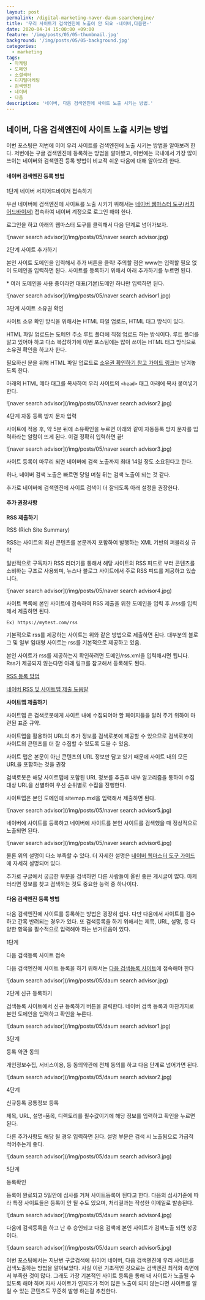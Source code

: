 ```yaml
---
layout: post
permalink: /digital-marketing-naver-daum-searchengine/
title: '우리 사이트가 검색엔진에 노출이 안 되요 -네이버,다음편-'
date: 2020-04-14 15:00:00 +09:00
feature: '/img/posts/05/05-thumbnail.jpg'
background: '/img/posts/05/05-background.jpg'
categories:
  - marketing
tags:
 - 마케팅
 - 도메인
 - 소셜섹터
 - 디지털마케팅
 - 검색엔진
 - 네이버
 - 다음
description: '네이버, 다음 검색엔진에 사이트 노출 시키는 방법.'
---
```


## 네이버, 다음 검색엔진에 사이트 노출 시키는 방법

이번 포스팅은 저번에 이어 우리 사이트를 검색엔진에 노출 시키는 방법을 알아보려 한다. 저번에는 구글 검색엔진에 등록하는 방법을 알아봤고, 이번에는 국내에서 가장 많이 쓰이는 네이버와 검색엔진 등록 방법이 비교적 쉬운 다음에 대해 알아보려 한다.

 

####  네이버 검색엔진 등록 방법

 

1단계 네이버 서치어드바이저 접속하기

우선 네이버에 검색엔진에 사이트를 노출 시키기 위해서는 [네이버 웹마스터 도구(서치 어드바이저)](https://searchadvisor.naver.com/) 접속하여 네이버 계정으로 로그인 해야 한다.

로그인을 하고 아래의 웹마스터 도구를 클릭해서 다음 단계로 넘어가보자.

![naver search advisor](/img/posts/05/naver search advisor.jpg)



2단계 사이트 추가하기

본인 사이트 도메인을 입력해서 추가 버튼을 클릭!  주의할 점은 www는 입력할 필요 없이 도메인을 입력하면 된다. 사이트를 등록하기 위해서 아래 추가하기를 누르면 된다.

\* 여러 도메인을 사용 중이라면 대표(기본)도메인 하나만 입력하면 된다.

![naver search advisor](/img/posts/05/naver search advisor1.jpg)



3단계 사이트 소유권 확인

사이트 소유 확인 방식을 위해서는 HTML 파일 업로드, HTML 태그 방식이 있다. 

HTML 파일 업로드는 도메인 주소 루트 폴더에 직접 업로드 하는 방식이다. 루트 폴더를 알고 있어야 하고 다소 복잡하기에 이번 포스팅에는 많이 쓰이는 HTML 태그 방식으로 소유권 확인을 하고자 한다.

필요하신 분을 위해 HTML 파일 업로드로 [소유권 확인하기 참고 가이드 링크](https://help.naver.com/support/contents/contents.help?serviceNo=14882&categoryNo=14929&_webmastertool_webmastertool_4)는 남겨놓도록 한다.

아래의 HTML 메타 태그를 복사하여 우리 사이트의 `<head>` 태그 아래에 복사 붙여넣기 한다.

 ![naver search advisor](/img/posts/05/naver search advisor2.jpg)



4단계 자동 등록 방지 문자 입력

사이트에 적용 후, 약 5분 뒤에 소유확인을 누르면 아래와 같이 자동등록 방지 문자를 입력하라는 알람이 뜨게 된다. 이걸 정확히 입력하면 끝!

![naver search advisor](/img/posts/05/naver search advisor3.jpg)

사이트 등록이 마무리 되면 네이버에 검색 노출까지 최대 14일 정도 소요된다고 한다. 

허나, 네이버 검색 노출은 빠르면 당일 며칠 뒤는 검색 노출이 되는 것 같다.

추가로 네이버에 검색엔진에 사이트 검색이 더 잘되도록 아래 설정을 권장한다.

 

#### 추가 권장사항

**RSS 제출하기** 

RSS (Rich Site Summary)

RSS는 사이트의 최신 콘텐츠를 본문까지 포함하여 발행하는 XML 기반의 퍼블리싱 규약

일반적으로 구독자가 RSS 리더기를 통해서 해당 사이트의 RSS 피드로 부터 콘텐츠를 소비하는 구조로 사용되며, 뉴스나 블로그 사이트에서 주로 RSS 피드를 제공하고 있습니다.

![naver search advisor](/img/posts/05/naver search advisor4.jpg)

사이트 목록에 본인 사이트에 접속하여 RSS 제출을 위한 도메인을 입력 후 /rss를 입력해서 제출하면 된다.

`Ex) https://mytest.com/rss`

기본적으로 rss를 제공하는 사이트는 위와 같은 방법으로 제출하면 된다. 대부분의 블로그 및 일부 임대형 사이트는 rss를 기본적으로 제공하고 있음.

본인 사이트가 rss를 제공하는지 확인하려면 도메인/rss.xml을 입력해시면 됩니다. Rss가 제공되지 않는다면 아래 링크를 참고해서 등록해도 된다. 

[RSS 등록 방법](http://blog.naver.com/PostView.nhn?blogId=pswkiller&logNo=221343304687&categoryNo=21&parentCategoryNo=0&viewDate=&currentPage=1&postListTopCurrentPage=1&from=search&userTopListOpen=true&userTopListCount=5&userTopListManageOpen=false&userTopListCurrentPage=1)

[네이버 RSS 및 사이트맵 제출 도움말](https://searchadvisor.naver.com/guide/request-feed)



**사이트맵 제출하기**

사이트맵 은 검색로봇에게 사이트 내에 수집되어야 할 페이지들을 알려 주기 위하여 마련된 표준 규약. 

사이트맵을 활용하여 URL의 추가 정보를 검색로봇에 제공할 수 있으므로 검색로봇이 사이트의 콘텐츠를 더 잘 수집할 수 있도록 도울 수 있음.

사이트 맵은 본문이 아닌 콘텐츠의 URL 정보만 담고 있기 때문에 사이트 내의 모든 URL을 포함하는 것을 권장

검색로봇은 해당 사이트맵에 포함된 URL 정보를 추출후 내부 알고리즘을 통하여 수집 대상 URL을 선별하여 우선 순위별로 수집을 진행한다.

사이트맵은 본인 도메인에 sitemap.mxl을 입력해서 제출하면 된다. 

![naver search advisor](/img/posts/05/naver search advisor5.jpg)

네이버에 사이트를 등록하고 네이버에 사이트를 본인 사이트를 검색했을 때 정상적으로 노출되면 된다. 

![naver search advisor](/img/posts/05/naver search advisor6.jpg)

물론 위의 설명이 다소 부족할 수 있다. 더 자세한 설명은 [네이버 웹마스터 도구 가이드](https://searchadvisor.naver.com/guide)에 자세히 설명되어 있다. 

추가로 구글에서 궁금한 부분을 검색하면 다른 사람들이 올린 좋은 게시글이 많다. 마케터라면 정보를 찾고 검색하는 것도 중요한 능력 중 하나이다.

 

#### 다음 검색엔진 등록 방법

 

다음 검색엔진에 사이트를 등록하는 방법은 굉장히 쉽다. 다만 다음에서 사이트를 검수하고 간혹 반려되는 경우가 있다. 또 검색등록을 하기 위해서는 제목, URL, 설명, 등 다양한 항목을 필수적으로 입력해야 하는 번거로움이 있다. 

 

1단계

다음 검색등록 사이트 접속

다음 검색엔진에 사이트 등록을 하기 위해서는 [다음 검색등록 사이트](https://register.search.daum.net/index.daum)에 접속해야 한다

![daum search advisor](/img/posts/05/daum search advisor.jpg)



2단계 신규 등록하기

검색등록 사이트에서 신규 등록하기 버튼을 클릭한다. 네이버 검색 등록과 마찬가지로 본인 도메인을 입력하고 확인을 누른다. 

![daum search advisor](/img/posts/05/daum search advisor1.jpg)



3단계 

등록 약관 동의

개인정보수집, 서비스이용, 등 동의약관에 전체 동의를 하고 다음 단계로 넘어가면 된다. 

![daum search advisor](/img/posts/05/daum search advisor2.jpg)



4단계

신규등록 공통정보 등록

제목, URL, 설명-품목, 디렉토리를 필수값이기에 해당 정보를 입력하고 확인을 누르면 된다. 

다른 추가사항도 해당 될 경우 입력하면 된다. 설명 부분은 검색 시 노출됨으로 가급적 적어주는게 좋다. 

![daum search advisor](/img/posts/05/daum search advisor3.jpg)



5단계

등록확인

등록이 완료되고 5일안에 심사를 거쳐 사이트등록이 된다고 한다. 다음의 심사기준에 따라 특정 사이트들은 등록이 안 될 수도 있으며, 처리결과는 작성한 이메일로 발송된다.

![daum search advisor](/img/posts/05/daum search advisor4.jpg)



다음에 검색등록을 하고 난 후 승인되고 다음 검색에 본인 사이트가 검색노출 되면 성공이다.

![daum search advisor](/img/posts/05/daum search advisor5.jpg)

이번 포스팅에서는 지난번 구글검색에 뒤이어 네이버, 다음 검색엔진에 우리 사이트를 검색노출하는 방법을 알아보았다. 사실 이런 기초적인 것으로는 검색엔진 최적화 측면에서 부족한 것이 많다. 그래도 가장 기본적인 사이트 등록을 통해 내 사이트가 노출될 수 있도록 해야 하며 자사 사이트가 인지도가 적어 많은 노출이 되지 않는다면 사이트를 알릴 수 있는 콘텐츠도 꾸준히 발행 하는걸 추천한다.  

 